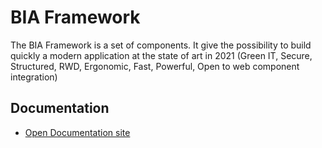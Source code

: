 # BIA Framework

The BIA Framework is a set of components. It give the possibility to build quickly a modern application at the state of art in 2021 (Green IT, Secure, Structured, RWD, Ergonomic, Fast, Powerful, Open to web component integration)

## Documentation
- [Open Documentation site](https://biateam.github.io/BIADocs/)
